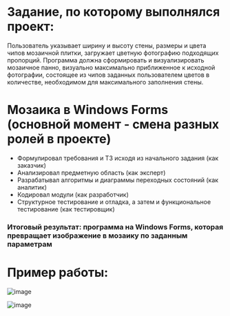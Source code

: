 # Задание, по которому выполнялся проект:

Пользователь указывает ширину и высоту стены, размеры и цвета чипов мозаичной плитки, загружает цветную фотографию подходящих пропорций. Программа должна сформировать и визуализировать мозаичное панно, визуально максимально приближенное к исходной фотографии, состоящее из чипов заданных пользователем цветов в количестве, необходимом для максимального заполнения стены.

# Мозаика в Windows Forms (основной момент - смена разных ролей в проекте)
- Формулировал требования и ТЗ исходя из начального задания (как заказчик)
- Анализировал предметную область (как эксперт)
- Разрабатывал алгоритмы и диаграммы переходных состояний (как аналитик)
- Кодировал модули (как разработчик)
- Структурное тестирование и отладка, а затем и функциональное тестирование (как тестировщик)
### Итоговый результат: программа на Windows Forms, которая превращает изображение в мозаику по заданным параметрам

# Пример работы:

![image](https://user-images.githubusercontent.com/126451788/233114511-a5e24ff6-ce79-4ab4-b480-8c5d386f3e6a.png)

![image](https://user-images.githubusercontent.com/126451788/233114811-2f2a9c95-e103-403f-8f2f-7dc2d6d0fc93.png)
